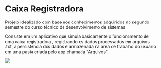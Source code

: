 # Caixa Registradora

Projeto idealizado com base nos conhecimentos adquiridos no segundo semestre do curso técnico de desenvolvimento de sistemas

Consiste em um aplicativo que simula basicamente o funcionamento de uma caixa registradora , registrando os dados processados em arquivos .txt, a persistência dos dados é armazenada na área de trabalho do usúario em uma pasta criada pelo app chamada "Arquivos".  

<img src="https://github.com/Cavalheiro-S/Project-Cash-Register-Fruit-Store/issues/1#issue-836849639">
